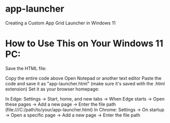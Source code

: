 # app-launcher
Creating a Custom App Grid Launcher in Windows 11

# How to Use This on Your Windows 11 PC:
Save the HTML file:

Copy the entire code above
Open Notepad or another text editor
Paste the code and save it as "app-launcher.html" (make sure it's saved with the .html extension)
Set it as your browser homepage:

In Edge: Settings → Start, home, and new tabs → When Edge starts → Open these pages → Add a new page → Enter the file path (file:///C:/path/to/your/app-launcher.html)
In Chrome: Settings → On startup → Open a specific page → Add a new page → Enter the file path

